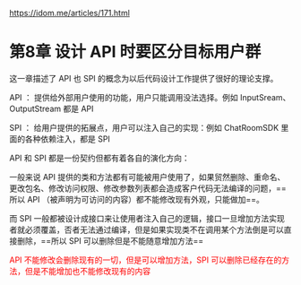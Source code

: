 https://idom.me/articles/171.html



# 第8章 设计 API 时要区分目标用户群

这一章描述了 API 也 SPI 的概念为以后代码设计工作提供了很好的理论支撑。



API ： 提供给外部用户使用的功能，用户只能调用没法选择。例如 InputSream、OutputStream 都是 API

SPI ： 给用户提供的拓展点，用户可以注入自己的实现：例如 ChatRoomSDK 里面的各种依赖注入，都是 SPI



API 和 SPI 都是一份契约但都有着各自的演化方向：

一般来说 API 提供的类和方法都有可能被用户使用了，如果贸然删除、重命名、更改包名、修改访问权限、修改参数列表都会造成客户代码无法编译的问题，==所以 API （被声明为可访问的内容）都不能修改现有外观，只能做加==。

而 SPI 一般都被设计成接口来让使用者注入自己的逻辑，接口一旦增加方法实现者就必须覆盖，否者无法通过编译，但是如果实现类不在调用某个方法倒是可以直接删除，==所以 SPI 可以删除但是不能随意增加方法==



<font color= red>API 不能修改会删除现有的一切，但是可以增加方法，SPI 可以删除已经存在的方法，但是不能增加也不能修改现有的内容</font>

